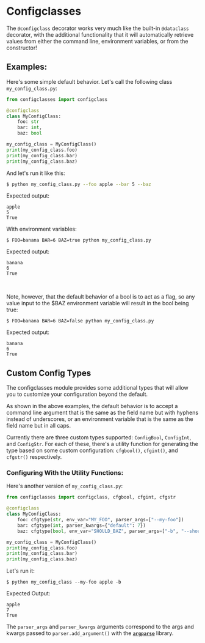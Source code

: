 # Configclasses

The `@configclass` decorator works very much like the built-in `@dataclass`
decorator, with the additional functionality that it will automatically
retrieve values from either the command line, environment variables, or from
the constructor!

## Examples:
Here's some simple default behavior. Let's call the following class
`my_config_class.py`:

```python
from configclasses import configclass

@configclass
class MyConfigClass:
    foo: str
    bar: int,
    baz: bool

my_config_class = MyConfigClass()
print(my_config_class.foo)
print(my_config_class.bar)
print(my_config_class.baz)
```
And let's run it like this:
```bash
$ python my_config_class.py --foo apple --bar 5 --baz
```
Expected output:
```
apple
5
True
```

With environment variables:
```
$ FOO=banana BAR=6 BAZ=true python my_config_class.py
```
Expected output:
```
banana
6
True
```
<br>

Note, however, that the default behavior of a bool is to act as a flag, so any
value input to the $BAZ environment variable will result in the bool being true:
```
$ FOO=banana BAR=6 BAZ=false python my_config_class.py
```
Expected output:
```
banana
6
True
```

## Custom Config Types

The configclasses module provides some additional types that will allow you to
customize your configuration beyond the default. 

As shown in the above examples,
the default behavior is to accept a command line argument that is the same as
the field name but with hyphens instead of underscores, or an environment
variable that is the same as the field name but in all caps.

Currently there are three custom types supported: `ConfigBool`, `ConfigInt`, and
`ConfigStr`.
For each of these, there's a utility function for generating the type based on
some custom configuration: `cfgbool()`, `cfgint()`, and `cfgstr()` respectively.

### Configuring With the Utility Functions:

Here's another version of `my_config_class.py`:
```python
from configclasses import configclass, cfgbool, cfgint, cfgstr

@configclass
class MyConfigClass:
    foo: cfgtype(str, env_var="MY_FOO", parser_args=["--my-foo"])
    bar: cfgtype(int, parser_kwargs={"default": 7})
    baz: cfgtype(bool, env_var="SHOULD_BAZ", parser_args=["-b", "--should-baz"])

my_config_class = MyConfigClass()
print(my_config_class.foo)
print(my_config_class.bar)
print(my_config_class.baz)
```
Let's run it:
```
$ python my_config_class --my-foo apple -b
```
Expected Output:
```
apple
7
True
```
The `parser_args` and `parser_kwargs` arguments correspond to the args and
kwargs passed to `parser.add_argument()` with the 
[**`argparse`**](https://docs.python.org/3/library/argparse.html) library. 